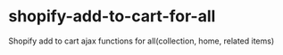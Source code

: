 # shopify-add-to-cart-for-all
Shopify add to cart ajax functions for all(collection, home, related items)
